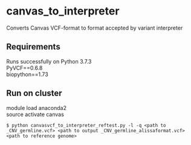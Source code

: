 # canvas_to_interpreter
Converts Canvas VCF-format to format accepted by variant interpreter

## Requirements
Runs successfully on Python 3.7.3  
PyVCF==0.6.8  
biopython==1.73  

## Run on cluster
module load anaconda2  
source activate canvas  

`$ python canvasvcf_to_interpreter_reftest.py -l -q <path to _CNV_germline.vcf> <path to output _CNV_germline_alissaformat.vcf> <path to reference genome>`

